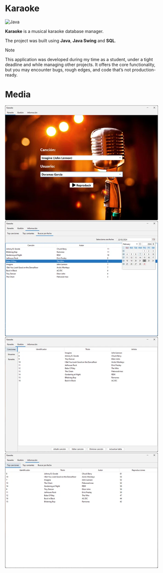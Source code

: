 # Karaoke

![Java](https://img.shields.io/badge/Java-18-007396?logo=openjdk&logoColor=white)

**Karaoke** is a musical karaoke database manager.

The project was built using **Java**, **Java Swing** and **SQL**.

> [!NOTE]  
This application was developed during my time as a student, under a tight
deadline and while managing other projects. It offers the core functionality,
but you may encounter bugs, rough edges, and code that’s not production-ready.

# Media

<p align="center">
  <img src="docs/media/karaoke_01.webp">
  <img src="docs/media/karaoke_02.webp">
  <img src="docs/media/karaoke_03.webp">
  <img src="docs/media/karaoke_04.webp">
</p>
